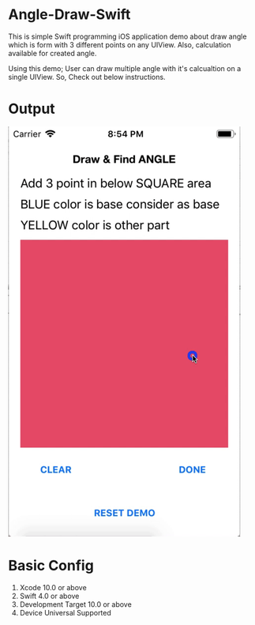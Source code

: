 # Angle-Draw-Swift

This is simple Swift programming iOS application demo about draw angle which is form with 3 different points on any UIView.
Also, calculation available for created angle.

Using this demo; User can draw multiple angle with it's calcualtion on a single UIView. So, Check out below instructions.

# Output

![Angle Demo](Angle_Draw_GIF.gif)

# Basic Config

1. Xcode 10.0 or above
2. Swift 4.0 or above
3. Development Target 10.0 or above
4. Device Universal Supported
